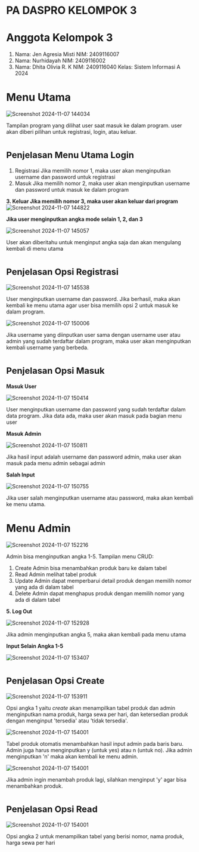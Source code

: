 # PA DASPRO KELOMPOK 3

# Anggota Kelompok 3
1. Nama: Jen Agresia Misti
   NIM: 2409116007
2. Nama: Nurhidayah
   NIM: 2409116002
3. Nama: Dhita Olivia R. K
   NIM: 2409116040
Kelas: Sistem Informasi A 2024

# Menu Utama

![Screenshot 2024-11-07 144034](https://github.com/user-attachments/assets/2b78250b-e53f-4c32-ab2c-2ab8456d2d92)

Tampilan program yang dilihat user saat masuk ke dalam program. user akan diberi pilihan untuk registrasi, login, atau keluar.

# <sub>Penjelasan Menu Utama Login</sub>
1. Registrasi
   Jika memilih nomor 1, maka user akan menginputkan username dan password untuk registrasi
2. Masuk
   Jika memilih nomor 2, maka user akan menginputkan username dan password untuk masuk ke dalam program

**3. Keluar
   Jika memilih nomor 3, maka user akan keluar dari program**
   ![Screenshot 2024-11-07 144822](https://github.com/user-attachments/assets/e94b08e6-a96f-4195-ab5c-385b437d9256)

**Jika user menginputkan angka mode selain 1, 2, dan 3**
   
![Screenshot 2024-11-07 145057](https://github.com/user-attachments/assets/1d0a9b22-e50b-448a-858f-995ca7dd4628)

User akan diberitahu untuk menginput angka saja dan akan mengulang kembali di menu utama

# <sub>Penjelasan Opsi Registrasi</sub>

![Screenshot 2024-11-07 145538](https://github.com/user-attachments/assets/1a4f2e36-129c-4f72-994c-f019e60244e0)

User menginputkan username dan password. Jika berhasil, maka akan kembali ke menu utama agar user bisa memilih opsi 2 untuk masuk ke dalam program.

![Screenshot 2024-11-07 150006](https://github.com/user-attachments/assets/59a54882-5ae4-4a17-a173-255e1281c402)

Jika username yang diinputkan user sama dengan username user atau admin yang sudah terdaftar dalam program, maka user akan menginputkan kembali username yang berbeda.

# <sub>Penjelasan Opsi Masuk</sub>

**Masuk User**

![Screenshot 2024-11-07 150414](https://github.com/user-attachments/assets/5046d26a-f4a1-41d4-9c80-1038e13e4aa7)

User menginputkan username dan password yang sudah terdaftar dalam data program. Jika data ada, maka user akan masuk pada bagian menu user

**Masuk Admin**

![Screenshot 2024-11-07 150811](https://github.com/user-attachments/assets/a07b66be-c49f-4f1e-811d-f5eec3e2dc9b)

Jika hasil input adalah username dan password admin, maka user akan masuk pada menu admin sebagai admin

**Salah Input**

![Screenshot 2024-11-07 150755](https://github.com/user-attachments/assets/7a072ca1-e0da-4267-8e01-53180dd28b78)

Jika user salah menginputkan username atau password, maka akan kembali ke menu utama.

# Menu Admin

![Screenshot 2024-11-07 152216](https://github.com/user-attachments/assets/2ee59e5b-0832-428c-8186-33e6260ed988)

Admin bisa menginputkan angka 1-5.
Tampilan menu CRUD:
1. Create
   Admin bisa menambahkan produk baru ke dalam tabel
2. Read
   Admin melihat tabel produk
3. Update
   Admin dapat memperbarui detail produk dengan memilih nomor yang ada di dalam tabel
4. Delete
   Admin dapat menghapus produk dengan memilih nomor yang ada di dalam tabel
   
**5. Log Out**

![Screenshot 2024-11-07 152928](https://github.com/user-attachments/assets/3346968e-b8a3-4523-9ad6-e56e05607a07)

Jika admin menginputkan angka 5, maka akan kembali pada menu utama

**Input Selain Angka 1-5**

![Screenshot 2024-11-07 153407](https://github.com/user-attachments/assets/3a109593-79fb-4002-ae4c-09ce7f515e01)

# <sub>Penjelasan Opsi Create</sub>

![Screenshot 2024-11-07 153911](https://github.com/user-attachments/assets/25be5793-75e7-4b31-804d-6fc562c98c84)

Opsi angka 1 yaitu _create_ akan menampilkan tabel produk dan admin menginputkan nama produk, harga sewa per hari, dan ketersedian produk dengan menginput 'tersedia' atau 'tidak tersedia'.

![Screenshot 2024-11-07 154001](https://github.com/user-attachments/assets/73b74cac-4548-488b-8b9f-229c42b5b669)

Tabel produk otomatis menambahkan hasil input admin pada baris baru. Admin juga harus menginputkan y (untuk yes) atau n (untuk no). Jika admin menginputkan 'n' maka akan kembali ke menu admin.

![Screenshot 2024-11-07 154001](https://github.com/user-attachments/assets/1939a78d-16e6-4710-9f58-c13d15be51d5)

Jika admin ingin menambah produk lagi, silahkan menginput 'y' agar bisa menambahkan produk.

# <sub>Penjelasan Opsi Read</sub>

![Screenshot 2024-11-07 154001](https://github.com/user-attachments/assets/a1b4e053-c75f-4d5a-b630-7c5c53a03814)

Opsi angka 2 untuk menampilkan tabel yang berisi nomor, nama produk, harga sewa per hari
